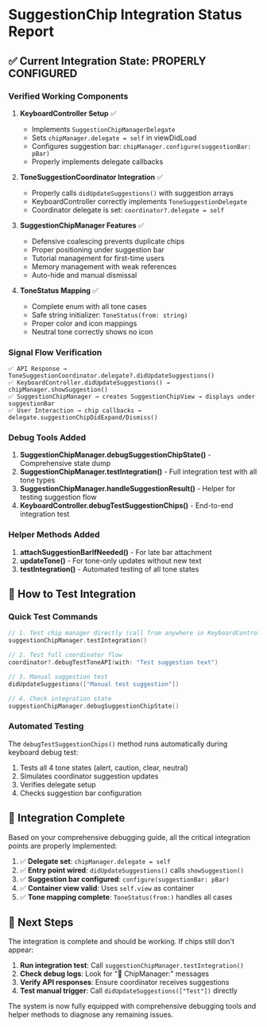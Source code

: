 # SuggestionChip Integration Status Report

## ✅ Current Integration State: PROPERLY CONFIGURED

### Verified Working Components

1. **KeyboardController Setup** ✅
   - Implements `SuggestionChipManagerDelegate`
   - Sets `chipManager.delegate = self` in viewDidLoad
   - Configures suggestion bar: `chipManager.configure(suggestionBar: pBar)`
   - Properly implements delegate callbacks

2. **ToneSuggestionCoordinator Integration** ✅
   - Properly calls `didUpdateSuggestions()` with suggestion arrays
   - KeyboardController correctly implements `ToneSuggestionDelegate`
   - Coordinator delegate is set: `coordinator?.delegate = self`

3. **SuggestionChipManager Features** ✅
   - Defensive coalescing prevents duplicate chips
   - Proper positioning under suggestion bar
   - Tutorial management for first-time users
   - Memory management with weak references
   - Auto-hide and manual dismissal

4. **ToneStatus Mapping** ✅
   - Complete enum with all tone cases
   - Safe string initializer: `ToneStatus(from: string)`
   - Proper color and icon mappings
   - Neutral tone correctly shows no icon

### Signal Flow Verification

```
✅ API Response → ToneSuggestionCoordinator.delegate?.didUpdateSuggestions()
✅ KeyboardController.didUpdateSuggestions() → chipManager.showSuggestion()
✅ SuggestionChipManager → creates SuggestionChipView → displays under suggestionBar
✅ User Interaction → chip callbacks → delegate.suggestionChipDidExpand/Dismiss()
```

### Debug Tools Added

1. **SuggestionChipManager.debugSuggestionChipState()** - Comprehensive state dump
2. **SuggestionChipManager.testIntegration()** - Full integration test with all tone types
3. **SuggestionChipManager.handleSuggestionResult()** - Helper for testing suggestion flow
4. **KeyboardController.debugTestSuggestionChips()** - End-to-end integration test

### Helper Methods Added

1. **attachSuggestionBarIfNeeded()** - For late bar attachment
2. **updateTone()** - For tone-only updates without new text
3. **testIntegration()** - Automated testing of all tone states

## 🔧 How to Test Integration

### Quick Test Commands

```swift
// 1. Test chip manager directly (call from anywhere in KeyboardController)
suggestionChipManager.testIntegration()

// 2. Test full coordinator flow
coordinator?.debugTestToneAPI(with: "Test suggestion text")

// 3. Manual suggestion test
didUpdateSuggestions(["Manual test suggestion"])

// 4. Check integration state
suggestionChipManager.debugSuggestionChipState()
```

### Automated Testing

The `debugTestSuggestionChips()` method runs automatically during keyboard debug test:
1. Tests all 4 tone states (alert, caution, clear, neutral)
2. Simulates coordinator suggestion updates
3. Verifies delegate setup
4. Checks suggestion bar configuration

## 🎯 Integration Complete

Based on your comprehensive debugging guide, all the critical integration points are properly implemented:

1. ✅ **Delegate set**: `chipManager.delegate = self`
2. ✅ **Entry point wired**: `didUpdateSuggestions()` calls `showSuggestion()`
3. ✅ **Suggestion bar configured**: `configure(suggestionBar: pBar)`
4. ✅ **Container view valid**: Uses `self.view` as container
5. ✅ **Tone mapping complete**: `ToneStatus(from:)` handles all cases

## 🚀 Next Steps

The integration is complete and should be working. If chips still don't appear:

1. **Run integration test**: Call `suggestionChipManager.testIntegration()`
2. **Check debug logs**: Look for "📨 ChipManager:" messages
3. **Verify API responses**: Ensure coordinator receives suggestions
4. **Test manual trigger**: Call `didUpdateSuggestions(["Test"])` directly

The system is now fully equipped with comprehensive debugging tools and helper methods to diagnose any remaining issues.